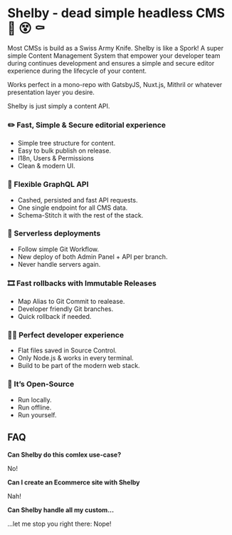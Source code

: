 # Shelby -  dead simple headless CMS  🧟 😵 ⚰️
Most CMSs is build as a Swiss Army Knife. Shelby is like a Spork! A super simple Content Management System that empower your developer team during continues development and ensures a simple and secure editor experience during the lifecycle of your content.

Works perfect in a mono-repo with GatsbyJS, Nuxt.js, Mithril or whatever presentation layer you desire. 

Shelby is just simply a content API.

### ✏️ Fast, Simple & Secure editorial experience
* Simple tree structure for content.
* Easy to bulk publish on release.
* I18n, Users & Permissions
* Clean & modern UI.
### 🚀 Flexible GraphQL API
* Cashed, persisted and fast API requests.
* One single endpoint for all CMS data.
* Schema-Stitch it with the rest of the stack.
### 🥜 Serverless deployments
* Follow simple Git Workflow.
* New deploy of both Admin Panel + API per branch.
* Never handle servers again.
### 🎞 Fast rollbacks with Immutable Releases
* Map Alias to Git Commit to realease.
* Developer friendly Git branches.
* Quick rollback if needed. 
### 👩‍💻 Perfect developer experience
* Flat files saved in Source Control.
* Only Node.js & works in every terminal.
* Build to be part of the modern web stack.
### 🎉 It’s Open-Source
* Run locally.
* Run offline.
* Run yourself.

## FAQ
**Can Shelby do this comlex use-case?**

No!

**Can I create an Ecommerce site with Shelby**

Nah!

**Can Shelby handle all my custom...**

...let me stop you right there: Nope!
